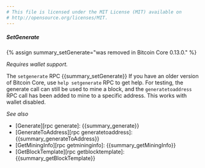 ```yaml
---
# This file is licensed under the MIT License (MIT) available on
# http://opensource.org/licenses/MIT.
---
```


##### SetGenerate

{% assign summary_setGenerate="was removed in Bitcoin Core 0.13.0." %}

*Requires wallet support.*

The `setgenerate` RPC {{summary_setGenerate}} If you have an older
version of Bitcoin Core, use `help setgenerate` RPC to get help. For testing, 
the generate call can still be used to mine a block, and the `generatetoaddress` RPC 
call has been added to mine to a specific address. This works with wallet disabled.

*See also*

* [Generate][rpc generate]: {{summary_generate}}
* [GenerateToAddress][rpc generatetoaddress]: {{summary_generateToAddress}}
* [GetMiningInfo][rpc getmininginfo]: {{summary_getMiningInfo}}
* [GetBlockTemplate][rpc getblocktemplate]: {{summary_getBlockTemplate}}

